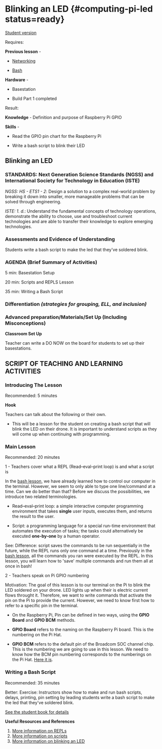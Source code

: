 # Blinking an LED {#computing-pi-led status=ready}

[Student version](+duckiesky_high_school_student#computing-pi-led)

<div class='requirements' markdown='1'>

Requires: 

**Previous lesson** - 

- [Networking](https://docs.duckietown.org/daffy/downloads/duckiesky_high_school/docs-duckiesky_high_school/branch/daffy/duckiesky_high_school/out/computing_pi_networking.html)

- [Bash](https://docs.duckietown.org/daffy/downloads/duckiesky_high_school/docs-duckiesky_high_school/branch/daffy/duckiesky_high_school/out/computing_pi_bash.html)

**Hardware** - 

- Basestation

- Build Part 1 completed

Result: 

**Knowledge** - Definition and purpose of Raspberry Pi GPIO

**Skills** -

- Read the GPIO pin chart for the Raspberry Pi

- Write a bash script to blink their LED

</div>

## Blinking an LED


### STANDARDS: Next Generation Science Standards (NGSS) and International Society for Technology in Education (ISTE)

_NGSS: HS - ETS1 - 2_: Design a solution to a complex real-world problem by breaking it down into smaller, more manageable problems that can be solved through engineering.

_ISTE: 1. d._: Understand the fundamental concepts of technology
operations, demonstrate the ability to choose, use and troubleshoot current technologies and are able to transfer their knowledge to explore emerging technologies.


### Assessments and Evidence of Understanding

Students write a bash script to make the led that they've soldered blink.

### AGENDA (Brief Summary of Activities)

5 min: Basestation Setup

20 min: Scripts and REPLS Lesson

35 min: Writing a Bash Script

### Differentiation _(strategies for grouping, ELL, and inclusion)_


### Advanced preparation/Materials/Set Up (Including Misconceptions)

**Classroom Set Up**

Teacher can write a DO NOW on the board for students to set up their basestations.


## SCRIPT OF TEACHING AND LEARNING ACTIVITIES


### Introducing The Lesson

Recommended: 5 minutes

**Hook**

Teachers can talk about the following or their own.

-  This will be a lesson for the student on creating a bash script that will blink the LED on their drone. It is important to understand scripts as they will come up when continuing with programming.


### Main Lesson

Recommended: 20 minutes

1 - Teachers cover what a REPL (Read–eval–print loop) is and what a script is

In the [bash lesson](https://docs.duckietown.org/daffy/downloads/duckiesky_high_school/docs-duckiesky_high_school/branch/daffy-develop/doc-duckiesky_high_school/out/computing_pi_bash.html), we have already learned how to control our computer in the terminal. However, we seem to only able to type one line/command at a time. Can we do better than that? Before we discuss the possibilities, we introduce two related terminologies.

- Read–eval–print loop: a simple interactive computer programming environment that takes **single** user inputs, executes them, and returns the result to the user.

- Script: a programming language for a special run-time environment that automates the execution of tasks; the tasks could alternatively be executed **one-by-one** by a human operator.

See: Difference: script saves the commands to be run sequentially in the future, while the REPL runs only one command at a time. Previously in the [bash lesson](https://docs.duckietown.org/daffy/downloads/duckiesky_high_school/docs-duckiesky_high_school/branch/daffy-develop/doc-duckiesky_high_school/out/computing_pi_bash.html), all the commands you ran were executed by the REPL. In this lesson, you will learn how to 'save' multiple commands and run them all at once in bash!

2 - Teachers speak on Pi GPIO numbering

Motivation: The goal of this lesson is to our terminal on the Pi to blink the LED soldered on your drone. LED lights up when their is electric current flows throught it. Therefore, we want to write commands that activate the pin on the Pi to provide the current. However, we need to know first how to refer to a specific pin in the terminal.

- On the Raspberry Pi, Pin can be defined in two ways, using the **GPIO Board** and **GPIO BCM** methods.

- **GPIO Board** refers to the naming on the Raspberry Pi board. This is the numbering on the Pi Hat.

- **GPIO BCM** refers to the default pin of the Broadcom SOC channel chip. This is the numbering we are going to use in this lesson. We need to know how the BCM pin numbering corresponds to the numberings on the Pi Hat. [Here it is](https://pi4j.com/1.2/pins/model-b-rev2.html). 


### Writing a Bash Script

Recommended: 35 minutes

Better: Exercise: Instructors show how to make and run bash scripts, delays, printing, pin setting by leading students write a bash script to make the led that they've soldered blink.

[See the student book for details](https://docs.duckietown.org/daffy/downloads/duckiesky_high_school_student/docs-duckiesky_high_school_student/branch/daffy-develop/duckiesky_high_school_student/out/computing_pi_led.html)

**Useful Resources and References**

1. [More information on REPLs](https://en.wikipedia.org/wiki/Read%E2%80%93eval%E2%80%93print_loop#:~:text=A%20read%E2%80%93eval%E2%80%93print%20loop,REPL%20environment%20is%20executed%20piecewise.)
2. [More information on scripts](https://techterms.com/definition/script)
3. [More information on blinking an LED](https://www.teknotut.com/en/first-raspberry-pi-project-blink-led/)
